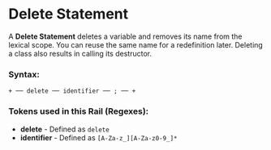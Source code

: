 
# Delete Statement

A **Delete Statement** deletes a variable and removes
its name from the lexical scope. You can reuse the
same name for a redefinition later. Deleting a class
also results in calling its destructor.

### Syntax:

    + ── delete ── identifier ── ; ── +

### Tokens used in this Rail (Regexes):

- **delete** - Defined as `delete`
- **identifier** - Defined as `[A-Za-z_][A-Za-z0-9_]*`

